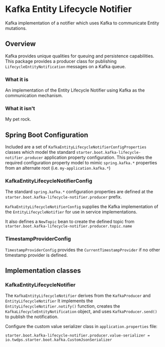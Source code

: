 # Kafka Entity Lifecycle Notifier

Kafka implementation of a notifier which uses Kafka to communicate Entity mutations.

## Overview

Kafka provides unique qualities for queuing and persistence capabilities.
This package provides a producer class for publishing `LifecycleEntityNotification` messages on a Kafka queue.

### What it is

An implementation of the Entity Lifecycle Notifier using Kafka as the communication mechanism.

### What it isn't

My pet rock.

## Spring Boot Configuration

Included are a set of `KafkaEntityLifecycleNotifierConfigProperties` classes which model the standard `starter.boot.kafka-lifecycle-notifier.producer` application property configuration.
This provides the required configuration property model to mimic `spring.kafka.*` properties from an alternate root (i.e. `my-application.kafka.*`)

### KafkaEntityLifecycleNotifierConfig

The standard `spring.kafka.*` configuration properties are defined at the `starter.boot.kafka-lifecycle-notifier.producer` prefix.

`KafkaEntityLifecycleNotifierConfig` supplies the Kafka implementation of the `EntityLifecycleNotifier` for use in service implementations.

It also defines a `NewTopic` bean to create the defined topic from `starter.boot.kafka-lifecycle-notifier.producer.topic.name`

### TimestampProviderConfig

`TimestampProviderConfig` provides the `CurrentTimestampProvider` if no other timestamp provider is defined.

## Implementation classes

### KafkaEntityLifecycleNotifier

The `KafkaEntityLifecycleNotifier` derives from the `KafkaProducer` and `EntityLifecycleNotifier`
It implements the `EntityLifecycleNotifier.notify()` function, creates the `KafkaLifecycleEntityNotification` object, and uses `KafkaProducer.send()` to publish the notification.

Configure the custom value serializer class in `application.properties` file:

```properties
starter.boot.kafka-lifecycle-notifier.producer.value-serializer = io.twdps.starter.boot.kafka.CustomJsonSerializer
```
